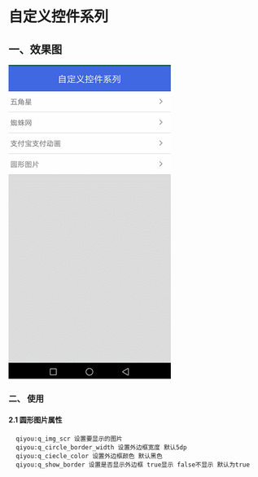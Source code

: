 # 自定义控件系列

## 一、效果图

![自定义控件gif](https://github.com/qylfzy/CustomView/blob/master/costumview.gif)


### 二、 使用

#### 2.1 圆形图片属性

~~~
  qiyou:q_img_scr 设置要显示的图片  
  qiyou:q_circle_border_width 设置外边框宽度 默认5dp    
  qiyou:q_ciecle_color 设置外边框颜色 默认黑色    
  qiyou:q_show_border 设置是否显示外边框 true显示 false不显示 默认为true  
~~~

